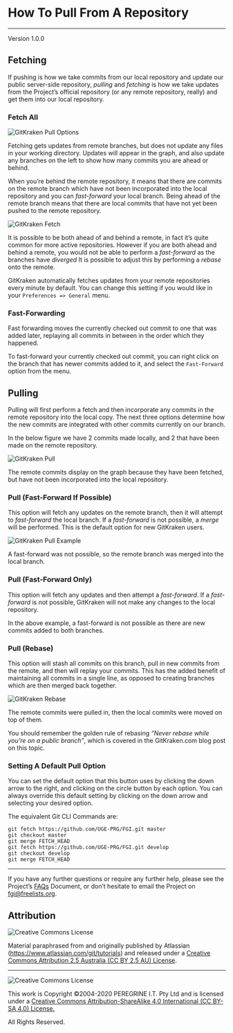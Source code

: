 # How To Pull From A Repository

---

Version 1.0.0

## Fetching

If pushing is how we take commits from our local repository and update our public server-side repository, *pulling* and *fetching* is how we take updates from the Project&rsquo;s official repository (or any remote repository, really) and get them into our local repository.

### Fetch All

![GitKraken Pull Options](https://support.gitkraken.com/img/documentation/repositories/pull-options.png)

Fetching gets updates from remote branches, but does not update any files in your working directory. Updates will appear in the graph, and also update any branches on the left to show how many commits you are ahead or behind.

When you&rsquo;re behind the remote repository, it means that there are commits on the remote branch which have not been incorporated into the local repository and you can *fast-forward* your local branch. Being ahead of the remote branch means that there are local commits that have not yet been pushed to the remote repository.

![GitKraken Fetch](https://support.gitkraken.com/img/documentation/repositories/fetch.png)

It is possible to be both ahead of and behind a remote, in fact it&rsquo;s quite common for more active repositories. However if you are both ahead and behind a remote, you would not be able to perform a *fast-forward* as the branches have *diverged* It is possible to adjust this by performing a *rebase* onto the remote.

GitKraken automatically fetches updates from your remote repositories every minute by default. You can change this setting if you would like in your `Preferences => General` menu.

### Fast-Forwarding

Fast forwarding moves the currently checked out commit to one that was added later, replaying all commits in between in the order which they happened.

To fast-forward your currently checked out commit, you can right click on the branch that has newer commits added to it, and select the `Fast-Forward` option from the menu.

## Pulling

Pulling will first perform a fetch and then incorporate any commits in the remote repository into the local copy. The next three options determine how the new commits are integrated with other commits currently on our branch.

In the below figure we have 2 commits made locally, and 2 that have been made on the remote repository.

![GitKraken Pull](https://support.gitkraken.com/img/documentation/repositories/ahead-behind.png)

The remote commits display on the graph because they have been fetched,
but have not been incorporated into the local repository.

### Pull (Fast-Forward If Possible)

This option will fetch any updates on the remote branch, then it will attempt to *fast-forward* the local branch. If a *fast-forward* is not possible, a *merge* will be performed. This is the default option for new GitKraken users.

![GitKraken Pull Example](https://support.gitkraken.com/img/documentation/repositories/example-pull-ff.png)

A fast-forward was not possible, so the remote branch was merged into the local branch.

### Pull (Fast-Forward Only)

This option will fetch any updates and then attempt a *fast-forward*. If a *fast-forward* is not possible, GitKraken will not make any changes to the local repository.

In the above example, a fast-forward is not possible as there are new commits added to both branches.

### Pull (Rebase)

This option will stash all commits on this branch, pull in new commits from the remote, and then will replay your commits. This has the added benefit of maintaining all commits in a single line, as opposed to creating branches which are then merged back together.

![GitKraken Rebase](https://support.gitkraken.com/img/documentation/repositories/example-pull-rebase.png)

The remote commits were pulled in, then the local commits were moved on top of them.

You should remember the golden rule of rebasing *&ldquo;Never rebase while you&rsquo;re on a public branch&rdquo;*, which is covered in the GitKraken.com blog post on this topic.

### Setting A Default Pull Option

You can set the default option that this button uses by clicking the down arrow to the right, and clicking on the circle button by each option. You can always override this default setting by clicking on the down arrow and selecting your desired option.

The equivalent Git CLI Commands are:

~~~
git fetch https://github.com/UGE-PRG/FGI.git master
git checkout master
git merge FETCH_HEAD
git fetch https://github.com/UGE-PRG/FGI.git develop
git checkout develop
git merge FETCH_HEAD
~~~

---

If you have any further questions or require any further help, please see the Project&rsquo;s [FAQs](https://github.com/Dulux-Oz/FGI/tree/master/Project_Documentation/FAQs.md) Document, or don&rsquo;t hesitate to email the Project on <fgi@freelists.org>.

## Attribution

![Creative Commons License](https://i.creativecommons.org/l/by-sa/2.5/au/88x31.png "Creative Commons License")

Material paraphrased from and originally published by Atlassian (https://www.atlassian.com/git/tutorials) and released under a [Creative Commons Attribution 2.5 Australia (CC BY 2.5 AU) License](http://creativecommons.org/licenses/by/2.5/au/).

---

![Creative Commons License](https://i.creativecommons.org/l/by-sa/4.0/88x31.png "Creative Commons License")

This work is Copyright &copy;2004-2020 PEREGRINE I.T. Pty Ltd and is licensed under a [Creative Commons Attribution-ShareAlike 4.0 International (CC BY-SA 4.0) License.](https://creativecommons.org/licenses/by-sa/4.0/)

All Rights Reserved.
